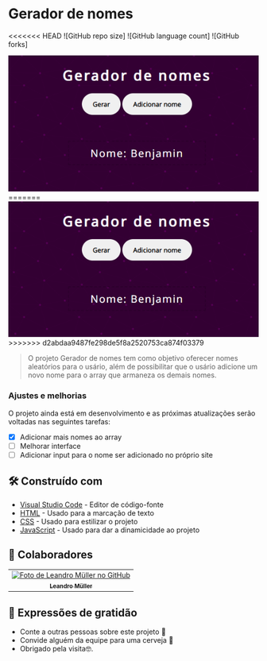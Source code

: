 # Gerador de nomes

<!---Esses são exemplos. Veja https://shields.io para outras pessoas ou para personalizar este conjunto de escudos. Você pode querer incluir dependências, status do projeto e informações de licença aqui--->

<<<<<<< HEAD
![GitHub repo size]
![GitHub language count]
![GitHub forks]

<img src="interface.png" alt="exemplo imagem">
=======
<img src="interface.png" alt="Imagem da interface">
>>>>>>> d2abdaa9487fe298de5f8a2520753ca874f03379

> O projeto Gerador de nomes tem como objetivo oferecer nomes aleatórios para o usário, além de possibilitar que o usário adicione um novo nome para o array que armaneza os demais nomes.

### Ajustes e melhorias

O projeto ainda está em desenvolvimento e as próximas atualizações serão voltadas nas seguintes tarefas:

- [x] Adicionar mais nomes ao array
- [ ] Melhorar interface
- [ ] Adicionar input para o nome ser adicionado no próprio site

## 🛠️ Construído com

* [Visual Studio Code](https://code.visualstudio.com/) - Editor de código-fonte
* [HTML](https://developer.mozilla.org/pt-BR/docs/Web/HTML) - Usado para a marcação de texto
* [CSS](https://developer.mozilla.org/pt-BR/docs/Web/CSS) - Usado para estilizar o projeto
* [JavaScript](https://developer.mozilla.org/pt-BR/docs/Web/JavaScript) - Usado para dar a dinamicidade ao projeto

## 🤝 Colaboradores
<table>
  <tr>
    <td align="center">
      <a href="#">
        <img src="https://avatars.githubusercontent.com/u/75099666?v=4" width="100px;" alt="Foto de Leandro Müller no GitHub"/><br>
        <sub>
          <b>Leandro Müller</b>
        </sub>
      </a>
    </td>
</table>

## 🎁 Expressões de gratidão

* Conte a outras pessoas sobre este projeto 📢
* Convide alguém da equipe para uma cerveja 🍺 
* Obrigado pela visita🤓.
